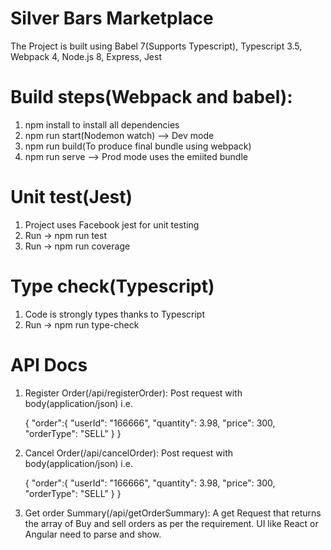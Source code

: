# Silver Bars Marketplace
The Project is built using Babel 7(Supports Typescript), Typescript 3.5, Webpack 4, Node.js 8, Express, Jest

# Build steps(Webpack and babel):
1) npm install to install all dependencies
2) npm run start(Nodemon watch) --> Dev mode
3) npm run build(To produce final bundle using webpack) 
4) npm run serve --> Prod mode uses the emiited bundle 

# Unit test(Jest)
1) Project uses Facebook jest for unit testing
2) Run -> npm run test
3) Run -> npm run coverage

# Type check(Typescript)
1) Code is strongly types thanks to Typescript
2) Run -> npm run type-check

# API Docs
1) Register Order(/api/registerOrder):
      Post request with body(application/json) i.e.

      {
	    "order":{
          "userId": "166666",
          "quantity": 3.98,
          "price": 300,
          "orderType": "SELL"
        }
      }
2) Cancel Order(/api/cancelOrder):
   Post request with body(application/json) i.e.

      {
	    "order":{
          "userId": "166666",
          "quantity": 3.98,
          "price": 300,
          "orderType": "SELL"
        }
      }

3) Get order Summary(/api/getOrderSummary):
     A get Request that returns the array of Buy and sell orders as per the requirement.
     UI like React or Angular need to parse and show.











